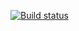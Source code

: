 [![Build status](https://ci.appveyor.com/api/projects/status/cvb4oh2e0lcvthv7?svg=true)](https://ci.appveyor.com/project/Zunickx/ajs-hw-test-game-1)